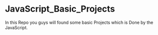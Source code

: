# JavaScript_Basic_Projects
In this Repo you guys will found some basic Projects which is Done by the JavaScript.
